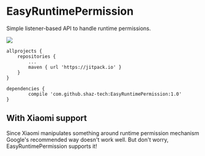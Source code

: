 # EasyRuntimePermission
Simple listener-based API to handle runtime permissions.

[![](https://jitpack.io/v/shaz-tech/EasyRuntimePermission.svg)](https://jitpack.io/#shaz-tech/EasyRuntimePermission)
	
	allprojects {
    	repositories {
    		...
    		maven { url 'https://jitpack.io' }
    	}
    }
    	
	dependencies {
	        compile 'com.github.shaz-tech:EasyRuntimePermission:1.0'
	}

## With Xiaomi support
Since Xiaomi manipulates something around runtime permission mechanism Google's recommended way doesn't work well. But don't worry, EasyRuntimePermission supports it!
